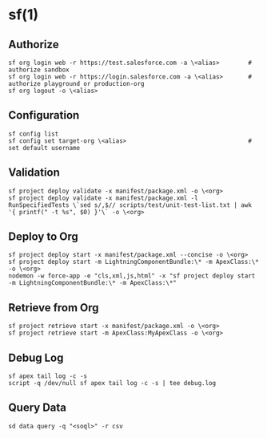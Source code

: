 # sf(1)

## Authorize

    sf org login web -r https://test.salesforce.com -a \<alias>        # authorize sandbox
    sf org login web -r https://login.salesforce.com -a \<alias>       # authorize playground or production-org
    sf org logout -o \<alias>

## Configuration

    sf config list
    sf config set target-org \<alias>                                  # set default username

## Validation

    sf project deploy validate -x manifest/package.xml -o \<org>
    sf project deploy validate -x manifest/package.xml -l RunSpecifiedTests \`sed s/,$// scripts/test/unit-test-list.txt | awk '{ printf(" -t %s", $0) }'\` -o \<org>

## Deploy to Org

    sf project deploy start -x manifest/package.xml --concise -o \<org>
    sf project deploy start -m LightningComponentBundle:\* -m ApexClass:\* -o \<org>
    nodemon -w force-app -e "cls,xml,js,html" -x "sf project deploy start -m LightningComponentBundle:\* -m ApexClass:\*"

## Retrieve from Org

    sf project retrieve start -x manifest/package.xml -o \<org>
    sf project retrieve start -m ApexClass:MyApexClass -o \<org>

## Debug Log

    sf apex tail log -c -s
    script -q /dev/null sf apex tail log -c -s | tee debug.log

## Query Data

    sd data query -q "<soql>" -r csv

